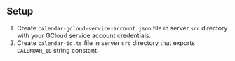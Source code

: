 ## Setup
1. Create `calendar-gcloud-service-account.json` file in server `src` directory with your GCloud service account credentials.
2. Create `calendar-id.ts` file in server `src` directory that exports `CALENDAR_ID` string constant.